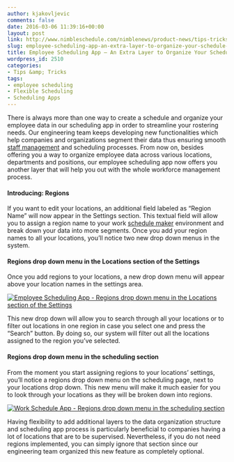 ```yaml
---
author: kjakovljevic
comments: false
date: 2016-03-06 11:39:16+00:00
layout: post
link: http://www.nimbleschedule.com/nimblenews/product-news/tips-tricks/employee-scheduling-app-an-extra-layer-to-organize-your-schedule-and-data/
slug: employee-scheduling-app-an-extra-layer-to-organize-your-schedule-and-data
title: Employee Scheduling App – An Extra Layer to Organize Your Schedule and Data
wordpress_id: 2510
categories:
- Tips &amp; Tricks
tags:
- employee scheduling
- Flexible Scheduling
- Scheduling Apps
---
```


There is always more than one way to create a schedule and organize your employee data in our scheduling app in order to streamline your rostering needs. Our engineering team keeps developing new functionalities which help companies and organizations segment their data thus ensuring smooth [staff management](http://www.nimbleschedule.com/nimblenews/blog/staff-management-tips/) and scheduling processes. From now on, besides offering you a way to organize employee data across various locations, departments and positions, our employee scheduling app now offers you another layer that will help you out with the whole workforce management process. 



#### Introducing: Regions



If you want to edit your locations, an additional field labeled as “Region Name” will now appear in the Settings section. This textual field will allow you to assign a region name to your work [schedule maker](http://www.nimbleschedule.com/nimblenews/product-news/tips-tricks/online-schedule-maker-manage-your-staff-work-schedule-easily/) environment and break down your data into more segments. Once you add your region names to all your locations, you’ll notice two new drop down menus in the system.



#### Regions drop down menu in the Locations section of the Settings



Once you add regions to your locations, a new drop down menu will appear above your location names in the settings area.

[![Employee Scheduling App - Regions drop down menu in the Locations section of the Settings](http://www.nimbleschedule.com/wp-content/uploads/2016/03/regions-settings-thumb.jpg)](http://www.nimbleschedule.com/wp-content/uploads/2016/03/regions-settings.jpg)  
  
  


This new drop down will allow you to search through all your locations or to filter out locations in one region in case you select one and press the “Search” button. By doing so, our system will filter out all the locations assigned to the region you’ve selected.



#### Regions drop down menu in the scheduling section



From the moment you start assigning regions to your locations’ settings, you’ll notice a regions drop down menu on the scheduling page, next to your locations drop down. This new menu will make it much easier for you to look through your locations as they will be broken down into regions. 


[![Work Schedule App - Regions drop down menu in the scheduling section](http://www.nimbleschedule.com/wp-content/uploads/2016/03/regions-schedule-thumb.jpg)](http://www.nimbleschedule.com/wp-content/uploads/2016/03/regions-schedule.jpg)  
  
  


Having flexibility to add additional layers to the data organization structure and scheduling app process is particularly beneficial to companies having a lot of locations that are to be supervised. Nevertheless, if you do not need regions implemented, you can simply ignore that section since our engineering team organized this new feature as completely optional.

